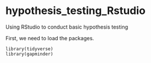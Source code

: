 # hypothesis_testing_Rstudio
Using RStudio to conduct basic hypothesis testing

First, we need to load the packages.
```rstudio
library(tidyverse)
library(gapminder)
```
